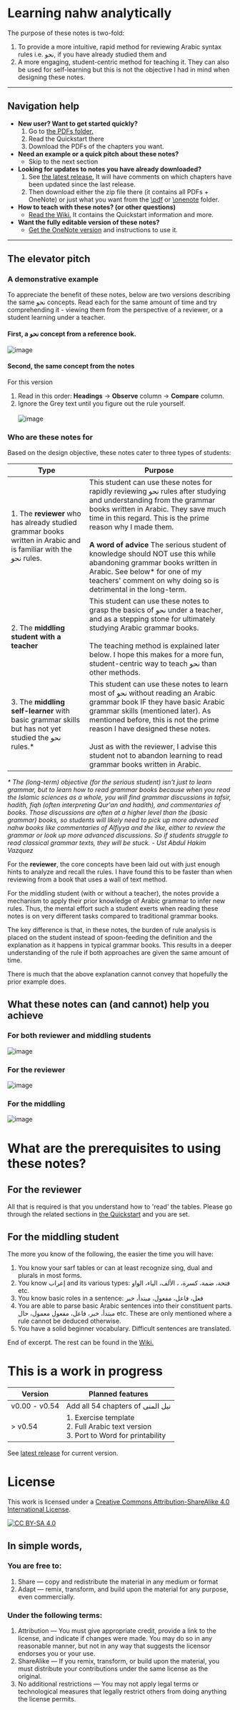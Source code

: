 # Learning nahw analytically

The purpose of these notes is two-fold:
1. To provide a more intuitive, rapid method for reviewing Arabic syntax rules i.e. نحو, if you have already studied them and
2. A more engaging, student-centric method for teaching it. They can also be used for self-learning but this is not the objective I had in mind when designing these notes.

--------
## Navigation help
- **New user? Want to get started quickly?**
	1. Go to [the PDFs folder.](https://github.com/zahidsyed/learning-nahw-analytically/tree/main/pdf)
	2. Read the Quickstart there
	3. Download the PDFs of the chapters you want.
- **Need an example or a quick pitch about these notes?**
  - Skip to the next section
- **Looking for updates to notes you have already downloaded?**
  	1. See [the latest release.](https://github.com/zahidsyed/learning-nahw-analytically/releases/latest) It will have comments on which chapters have been updated since the last release.
  	2. Then download either the zip file there (it contains all PDFs + OneNote) or just what you want from the [\pdf](https://github.com/zahidsyed/learning-nahw-analytically/tree/main/pdf) or [\onenote](https://github.com/zahidsyed/learning-nahw-analytically/tree/main/onenote) folder.
- **How to teach with these notes? (or other questions)**
  - [Read the Wiki.](https://github.com/zahidsyed/learning-nahw-analytically/tree/main/pdf) It contains the Quickstart information and more.
- **Want the fully editable version of these notes?**
  - [Get the OneNote version](https://github.com/zahidsyed/learning-nahw-analytically/tree/main/onenote) and instructions to use it.

--------
## The elevator pitch

### A demonstrative example
To appreciate the benefit of these notes, below are two versions describing the same نحو concepts. Read each for the same amount of time and try comprehending it - viewing them from the perspective of a reviewer, or a student learning under a teacher.

#### First, a نحو concept from a reference book.
![image](https://user-images.githubusercontent.com/5341129/191884515-d3bfacfd-9a82-4331-a162-d721cb472297.png)

#### Second, the same concept from the notes
For this version
1. Read in this order: **Headings** → **Observe** column → **Compare** column.
2. Ignore the Grey text until you figure out the rule yourself. <br> <br> 
![image](https://github.com/zahidsyed/learning-nahw-analytically/assets/5341129/1faa5f6a-cf9e-4708-97d8-6ce56cd0746d)

### Who are these notes for
Based on the design objective, these notes cater to three types of students:

| Type                                                                                                        | Purpose                                                                                                                                                                                                                                                                                                                                 |
|------------------------------------------------------------------------------------------------------------|-----------------------------------------------------------------------------------------------------------------------------------------------------------------------------------------------------------------------------------------------------------------------------------------------------------------------------------------|
| 1. The **reviewer** who has already studied grammar books written in Arabic and is familiar with the نحو rules.                                                   | This student can use these notes for rapidly reviewing نحو rules after studying and understanding from the grammar books written in Arabic. They save much time in this regard. This is the prime reason why I made them. <br> <br> **A word of advice** The serious student of knowledge should NOT use this while abandoning grammar books written in Arabic. See below* for one of my teachers' comment on why doing so is detrimental in the long-term. |
| 2. The **middling student with a teacher**                                                             | This student can use these notes to grasp the basics of نحو under a teacher, and as a stepping stone for ultimately studying Arabic grammar books. <br> <br> The teaching method is explained later below. I hope this makes for a more fun, student-centric way to teach نحو than other methods.                                                                                                          |
| 3. The **middling self-learner** with basic grammar skills but has not yet studied the نحو rules.*  | This student can use these notes to learn most of نحو without reading an Arabic grammar book IF they have basic Arabic grammar skills (mentioned later). As mentioned before, this is not the prime reason I have designed these notes. <br> <br> Just as with the reviewer, I advise this student not to abandon learning to read grammar books written in Arabic.                                                                             |

_* The (long-term) objective (for the serious student) isn't just to learn grammar, but to learn how to read grammar books because when you read the Islamic sciences as a whole, you will find grammar discussions in tafsir, hadith, fiqh (often interpreting Qur'an and hadith), and commentaries of books. Those discussions are often at a higher level than the (basic grammar) books, so students will likely need to pick up more advanced nahw books like commentaries of Alfiyya and the like, either to review the grammar or look up more advanced discussions. So if students struggle to read classical grammar texts, they will be stuck. - Ust Abdul Hakim Vazquez_


For the **reviewer**, the core concepts have been laid out with just enough hints to analyze and recall the rules. I have found this to be faster than when reviewing from a book that uses a wall of text method.

For the middling student (with or without a teacher), the notes provide a mechanism to apply their prior knowledge of Arabic grammar to infer new rules. Thus, the mental effort such a student exerts when reading these notes is on very different tasks compared to traditional grammar books.

The key difference is that, in these notes, the burden of rule analysis is placed on the student instead of spoon-feeding the definition and the explanation as it happens in typical grammar books. This results in a deeper understanding of the rule if both approaches are given the same amount of time.

There is much that the above explanation cannot convey that hopefully the prior example does. 

## What these notes can (and cannot) help you achieve
### For both reviewer and middling students
![image](https://user-images.githubusercontent.com/5341129/193982797-53042264-bdb1-452f-85c6-29c6309ac1cb.png)

### For the reviewer
![image](https://user-images.githubusercontent.com/5341129/193294128-a8b3726a-4f10-42e2-9b49-7e42e7a70976.png)

### For the middling
![image](https://user-images.githubusercontent.com/5341129/193982855-d4495925-f7a3-4b25-a234-0b6ae337e979.png)


# What are the prerequisites to using these notes?
## For the reviewer
All that is required is that you understand how to 'read' the tables. Please go through the related sections in [the Quickstart](https://github.com/zahidsyed/learning-nahw-analytically/tree/main/pdf) and you are set.

## For the middling student
The more you know of the following, the easier the time you will have:
1. You know your sarf tables or can at least recognize sing, dual and plurals in most forms.
2. You know إعراب and its various types: فتحة، ضمة، كسرة، ، الألف، الياء، الواو etc.
3. You know basic roles in a sentence: فعل، فاعل، مفعول، مبتدأ، خبر
4. You are able to parse basic Arabic sentences into their constituent parts. مبتدأ، خبر، فاعل، مفعول معمول، حال etc. These are only mentioned where a rule cannot be deduced otherwise.
5. You have a solid beginner vocabulary. Difficult sentences are translated.


End of excerpt. The rest can be found in the [Wiki.](https://github.com/zahidsyed/learning-nahw-analytically/tree/main/pdf)

# This is a work in progress

| Version       | Planned features              |
|---------------|-------------------------------|
| v0.00 - v0.54 | Add all 54 chapters of نيل المنى |
| > v0.54       | 1. Exercise template <br> 2. Full Arabic text version <br> 3. Port to Word for printability |

See [latest release](https://github.com/zahidsyed/learning-nahw-analytically/releases/latest) for current version.

# License
This work is licensed under a
[Creative Commons Attribution-ShareAlike 4.0 International License][cc-by-sa].

[![CC BY-SA 4.0][cc-by-sa-image]][cc-by-sa]

[cc-by-sa]: http://creativecommons.org/licenses/by-sa/4.0/
[cc-by-sa-image]: https://licensebuttons.net/l/by-sa/4.0/88x31.png
[cc-by-sa-shield]: https://img.shields.io/badge/License-CC%20BY--SA%204.0-lightgrey.svg

## In simple words,
### You are free to:
1. Share — copy and redistribute the material in any medium or format
2. Adapt — remix, transform, and build upon the material
for any purpose, even commercially.

### Under the following terms:
1. Attribution — You must give appropriate credit, provide a link to the license, and indicate if changes were made. You may do so in any reasonable manner, but not in any way that suggests the licensor endorses you or your use.
2. ShareAlike — If you remix, transform, or build upon the material, you must distribute your contributions under the same license as the original.
3. No additional restrictions — You may not apply legal terms or technological measures that legally restrict others from doing anything the license permits.

